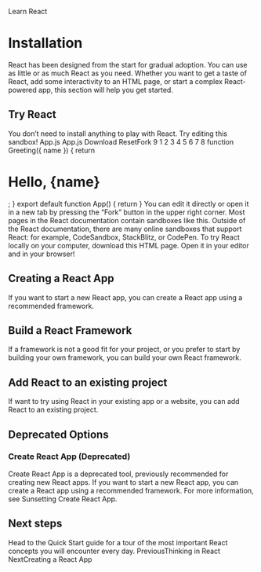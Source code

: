 Learn React
# Installation
React has been designed from the start for gradual adoption. You can use as little or as much React as you need. Whether you want to get a taste of React, add some interactivity to an HTML page, or start a complex React-powered app, this section will help you get started.
## Try React 
You don’t need to install anything to play with React. Try editing this sandbox!
App.js
App.js
Download ResetFork
9
1
2
3
4
5
6
7
8
function Greeting({ name }) {
return <h1>Hello, {name}</h1>;
}
export default function App() {
return <Greeting name="world" />
}
You can edit it directly or open it in a new tab by pressing the “Fork” button in the upper right corner.
Most pages in the React documentation contain sandboxes like this. Outside of the React documentation, there are many online sandboxes that support React: for example, CodeSandbox, StackBlitz, or CodePen.
To try React locally on your computer, download this HTML page. Open it in your editor and in your browser!
## Creating a React App 
If you want to start a new React app, you can create a React app using a recommended framework.
## Build a React Framework 
If a framework is not a good fit for your project, or you prefer to start by building your own framework, you can build your own React framework.
## Add React to an existing project 
If want to try using React in your existing app or a website, you can add React to an existing project.
## Deprecated Options 
### Create React App (Deprecated) 
Create React App is a deprecated tool, previously recommended for creating new React apps. If you want to start a new React app, you can create a React app using a recommended framework.
For more information, see Sunsetting Create React App.
## Next steps 
Head to the Quick Start guide for a tour of the most important React concepts you will encounter every day.
PreviousThinking in React
NextCreating a React App
